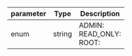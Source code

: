 | parameter | Type | Description |
| ----------- | ----------- |----------- |
| enum  |  string  | ADMIN: <br/>READ_ONLY: <br/>ROOT:   |